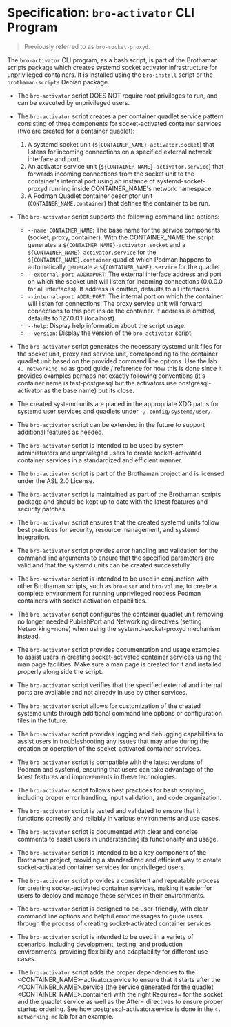 # Specification: `bro-activator` CLI Program

>Previously referred to as `bro-socket-proxyd`.

The `bro-activator` CLI program, as a bash script, is part of the Brothaman scripts package which creates systemd socket activator infrastructure for unprivileged containers. It is installed using the `bro-install` script or the `brothaman-scripts` Debian package.

* The `bro-activator` script DOES NOT require root privileges to run, and can be executed by unprivileged users.
* The `bro-activator` script creates a per container quadlet service pattern consisting of three components for socket-activated container services (two are created for a container quadlet):
  1. A systemd socket unit (`${CONTAINER_NAME}-activator.socket`) that listens for incoming connections on a specified external network interface and port.
  2. An activator service unit (`${CONTAINER_NAME}-activator.service`) that forwards incoming connections from the socket unit to the container's internal port using an instance of systemd-socket-proxyd running inside CONTAINER_NAME's network namespace.
  3. A Podman Quadlet container descriptor unit (`CONTAINER_NAME.container`) that defines the container to be run.
* The `bro-activator` script supports the following command line options:
  * `--name CONTAINER_NAME`: The base name for the service components (socket, proxy, container). With the CONTAINER_NAME the script generates a `${CONTAINER_NAME}-activator.socket` and a `${CONTAINER_NAME}-activator.service` for the `${CONTAINER_NAME}.container` quadlet which Podman happens to automatically generate a `${CONTAINER_NAME}.service` for the quadlet.
  * `--external-port ADDR:PORT`: The external interface address and port on which the socket unit will listen for incoming connections (0.0.0.0 for all interfaces). If address is omitted, defaults to all interfaces.
  * `--internal-port ADDR:PORT`: The internal port on which the container will listen for connections. The proxy service unit will forward connections to this port inside the container. If address is omitted, defaults to 127.0.0.1 (localhost).
  * `--help`: Display help information about the script usage.
  * `--version`: Display the version of the `bro-activator` script.

* The `bro-activator` script generates the necessary systemd unit files for the socket unit, proxy and service unit, corresponding to the container quadlet unit based on the provided command line options. Use the lab `4. networking.md` as good guide / reference for how this is done since it provides examples perhaps not exactly following conventions (it's container name is test-postgresql but the activators use postgresql-activator as the base name) but its close.
* The created systemd units are placed in the appropriate XDG paths for systemd user services and quadlets under `~/.config/systemd/user/`.
* The `bro-activator` script can be extended in the future to support additional features as needed.
* The `bro-activator` script is intended to be used by system administrators and unprivileged users to create socket-activated container services in a standardized and efficient manner.
* The `bro-activator` script is part of the Brothaman project and is licensed under the ASL 2.0 License.
* The `bro-activator` script is maintained as part of the Brothaman scripts package and should be kept up to date with the latest features and security patches.
* The `bro-activator` script ensures that the created systemd units follow best practices for security, resource management, and systemd integration.
* The `bro-activator` script provides error handling and validation for the command line arguments to ensure that the specified parameters are valid and that the systemd units can be created successfully.
* The `bro-activator` script is intended to be used in conjunction with other Brothaman scripts, such as `bro-user` and `bro-volume`, to create a complete environment for running unprivileged rootless Podman containers with socket activation capabilities.
* The `bro-activator` script configures the container quadlet unit removing no longer needed PublishPort and Networking directives (setting Networking=none) when using the systemd-socket-proxyd mechanism instead.
* The `bro-activator` script provides documentation and usage examples to assist users in creating socket-activated container services using the man page facilities. Make sure a man page is created for it and installed properly along side the script.
* The `bro-activator` script verifies that the specified external and internal ports are available and not already in use by other services.
* The `bro-activator` script allows for customization of the created systemd units through additional command line options or configuration files in the future.
* The `bro-activator` script provides logging and debugging capabilities to assist users in troubleshooting any issues that may arise during the creation or operation of the socket-activated container services.
* The `bro-activator` script is compatible with the latest versions of Podman and systemd, ensuring that users can take advantage of the latest features and improvements in these technologies.
* The `bro-activator` script follows best practices for bash scripting, including proper error handling, input validation, and code organization.
* The `bro-activator` script is tested and validated to ensure that it functions correctly and reliably in various environments and use cases.
* The `bro-activator` script is documented with clear and concise comments to assist users in understanding its functionality and usage.
* The `bro-activator` script is intended to be a key component of the Brothaman project, providing a standardized and efficient way to create socket-activated container services for unprivileged users.
* The `bro-activator` script provides a consistent and repeatable process for creating socket-activated container services, making it easier for users to deploy and manage these services in their environments.
* The `bro-activator` script is designed to be user-friendly, with clear command line options and helpful error messages to guide users through the process of creating socket-activated container services.
* The `bro-activator` script is intended to be used in a variety of scenarios, including development, testing, and production environments, providing flexibility and adaptability for different use cases.
* The `bro-activator` script adds the proper dependencies to the <CONTAINER_NAME>-activator.service to ensure that it starts after the <CONTAINER_NAME>.service (the service generated for the quadlet <CONTAINER_NAME>.container) with the right Requires= for the socket and the quadlet service as well as the After= directives to ensure proper startup ordering. See how postgresql-activator.service is done in the `4. networking.md` lab for an example.

